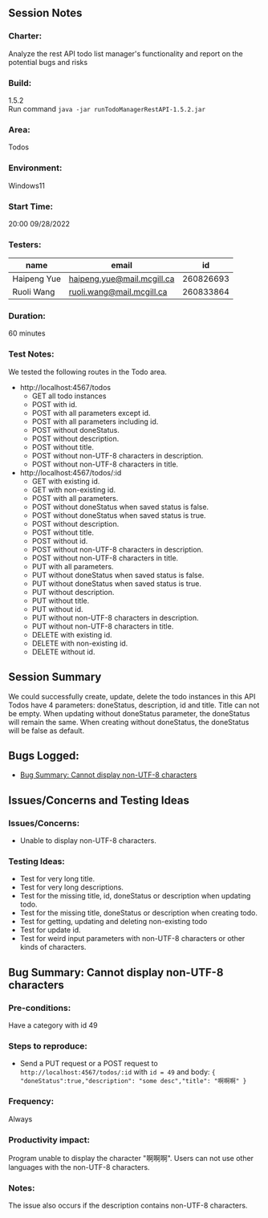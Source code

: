 ## Session Notes
### Charter:
Analyze the rest API todo list manager's functionality and report on the potential bugs and risks
### Build:
1.5.2  
Run command `java -jar runTodoManagerRestAPI-1.5.2.jar`
### Area:
Todos
### Environment:
Windows11
### Start Time:
20:00 09/28/2022
### Testers:
| name       | email                  | id        |
| ---------- | ---------------------- | --------- |
| Haipeng Yue | haipeng.yue@mail.mcgill.ca | 260826693 |
| Ruoli Wang |ruoli.wang@mail.mcgill.ca | 260833864 |
### Duration:
60 minutes
### Test Notes:
We tested the following routes in the Todo area.
- http://localhost:4567/todos
  - GET all todo instances
  - POST with id.
  - POST with all parameters except id.
  - POST with all parameters including id.
  - POST without doneStatus.
  - POST without description.
  - POST without title.
  - POST without non-UTF-8 characters in description. 
  - POST without non-UTF-8 characters in title. 
- http://localhost:4567/todos/:id
  - GET with existing id.
  - GET with non-existing id.
  - POST with all parameters.
  - POST without doneStatus when saved status is false.
  - POST without doneStatus when saved status is true.
  - POST without description.
  - POST without title.
  - POST without id.
  - POST without non-UTF-8 characters in description. 
  - POST without non-UTF-8 characters in title. 
  - PUT with all parameters.
  - PUT without doneStatus when saved status is false.
  - PUT without doneStatus when saved status is true.
  - PUT without description.
  - PUT without title.
  - PUT without id.
  - PUT without non-UTF-8 characters in description. 
  - PUT without non-UTF-8 characters in title. 
  - DELETE with existing id.
  - DELETE with non-existing id.
  - DELETE without id.

## Session Summary
We could successfully create, update, delete the todo instances in this API
Todos have 4 parameters: doneStatus, description, id and title.
Title can not be empty. 
When updating without doneStatus parameter, the doneStatus will remain the same.
When creating without doneStatus, the doneStatus will be false as default.
## Bugs Logged:
- [Bug Summary: Cannot display non-UTF-8 characters](#bug1)
## Issues/Concerns and Testing Ideas
### Issues/Concerns:
- Unable to display non-UTF-8 characters.
### Testing Ideas:
- Test for very long title.
- Test for very long descriptions.
- Test for the missing title, id, doneStatus or description when updating todo.
- Test for the missing title, doneStatus or description when creating todo.
- Test for getting, updating and deleting non-existing todo
- Test for update id.
- Test for weird input parameters with non-UTF-8 characters or other kinds of characters.

## <a name="bug1"></a> Bug Summary: Cannot display non-UTF-8 characters
### Pre-conditions:
Have a category with id 49
### Steps to reproduce:
- Send a PUT request or a POST request to `http://localhost:4567/todos/:id` with `id = 49` and body: `{
   "doneStatus":true,"description": "some desc","title": "啊啊啊"
}`
### Frequency:
Always
### Productivity impact:
Program unable to display the character "啊啊啊". Users can not use other languages with the non-UTF-8 characters.
### Notes:
The issue also occurs if the description contains non-UTF-8 characters.



